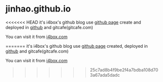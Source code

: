 jinhao.github.io
================

<<<<<<< HEAD
it's i4box's github blog use [github page](https://pages.github.com/) create and deployed in [github](github.com) and gitcafe(gitcafe.com) 

You can visit it from [i4box.com](i4box.com)

=======
it's i4box's github blog use [github page](https://pages.github.com/) created, deployed in [github](github.com) and gitcafe(gitcafe.com) 

You can visit it from [i4box.com](i4box.com)
>>>>>>> 25c7ad8b4f9be2f4a7bdba108d703a67ada5dadc
